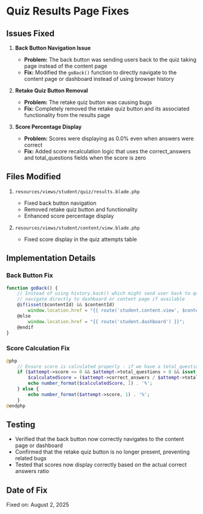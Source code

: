 # Quiz Results Page Fixes

## Issues Fixed

1. **Back Button Navigation Issue**
   - **Problem:** The back button was sending users back to the quiz taking page instead of the content page
   - **Fix:** Modified the `goBack()` function to directly navigate to the content page or dashboard instead of using browser history

2. **Retake Quiz Button Removal**
   - **Problem:** The retake quiz button was causing bugs
   - **Fix:** Completely removed the retake quiz button and its associated functionality from the results page

3. **Score Percentage Display**
   - **Problem:** Scores were displaying as 0.0% even when answers were correct
   - **Fix:** Added score recalculation logic that uses the correct_answers and total_questions fields when the score is zero

## Files Modified

1. `resources/views/student/quiz/results.blade.php`
   - Fixed back button navigation
   - Removed retake quiz button and functionality
   - Enhanced score percentage display

2. `resources/views/student/content/view.blade.php`
   - Fixed score display in the quiz attempts table

## Implementation Details

### Back Button Fix
```javascript
function goBack() {
    // Instead of using history.back() which might send user back to quiz taking page,
    // navigate directly to dashboard or content page if available
    @if(isset($contentId) && $contentId)
        window.location.href = "{{ route('student.content.view', $contentId ?? 0) }}";
    @else
        window.location.href = "{{ route('student.dashboard') }}";
    @endif
}
```

### Score Calculation Fix
```php
@php
    // Ensure score is calculated properly - if we have a total_questions value
    if ($attempt->score <= 0 && $attempt->total_questions > 0 && isset($attempt->correct_answers)) {
        $calculatedScore = ($attempt->correct_answers / $attempt->total_questions) * 100;
        echo number_format($calculatedScore, 1) . '%';
    } else {
        echo number_format($attempt->score, 1) . '%';
    }
@endphp
```

## Testing

- Verified that the back button now correctly navigates to the content page or dashboard
- Confirmed that the retake quiz button is no longer present, preventing related bugs
- Tested that scores now display correctly based on the actual correct answers ratio

## Date of Fix
Fixed on: August 2, 2025
